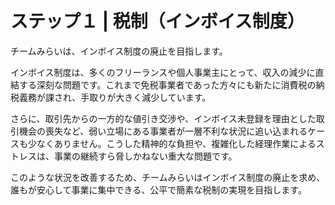 # ステップ１ | 税制（インボイス制度）

チームみらいは、インボイス制度の廃止を目指します。

インボイス制度は、多くのフリーランスや個人事業主にとって、収入の減少に直結する深刻な問題です。これまで免税事業者であった方々にも新たに消費税の納税義務が課され、手取りが大きく減少しています。

さらに、取引先からの一方的な値引き交渉や、インボイス未登録を理由とした取引機会の喪失など、弱い立場にある事業者が一層不利な状況に追い込まれるケースも少なくありません。こうした精神的な負担や、複雑化した経理作業によるストレスは、事業の継続すら脅しかねない重大な問題です。 

このような状況を改善するため、チームみらいはインボイス制度の廃止を求め、誰もが安心して事業に集中できる、公平で簡素な税制の実現を目指します。